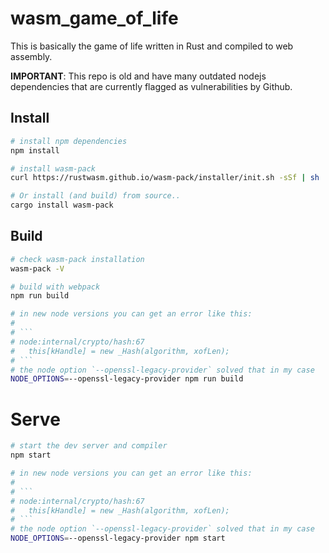 # wasm_game_of_life

This is basically the game of life written in Rust and compiled to web assembly.

**IMPORTANT**: This repo is old and have many outdated nodejs dependencies that are currently
flagged as vulnerabilities by Github.

## Install

```bash
# install npm dependencies
npm install

# install wasm-pack
curl https://rustwasm.github.io/wasm-pack/installer/init.sh -sSf | sh

# Or install (and build) from source..
cargo install wasm-pack
```

## Build

````bash
# check wasm-pack installation
wasm-pack -V

# build with webpack
npm run build

# in new node versions you can get an error like this:
#
# ```
# node:internal/crypto/hash:67
#   this[kHandle] = new _Hash(algorithm, xofLen);
# ```
# the node option `--openssl-legacy-provider` solved that in my case
NODE_OPTIONS=--openssl-legacy-provider npm run build
````

# Serve

````bash
# start the dev server and compiler
npm start

# in new node versions you can get an error like this:
#
# ```
# node:internal/crypto/hash:67
#   this[kHandle] = new _Hash(algorithm, xofLen);
# ```
# the node option `--openssl-legacy-provider` solved that in my case
NODE_OPTIONS=--openssl-legacy-provider npm start
````
